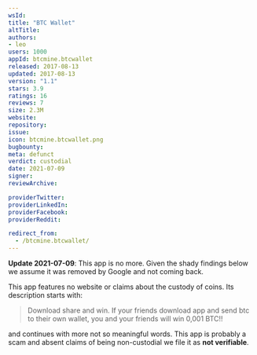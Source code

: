 ```yaml
---
wsId: 
title: "BTC Wallet"
altTitle: 
authors:
- leo
users: 1000
appId: btcmine.btcwallet
released: 2017-08-13
updated: 2017-08-13
version: "1.1"
stars: 3.9
ratings: 16
reviews: 7
size: 2.3M
website: 
repository: 
issue: 
icon: btcmine.btcwallet.png
bugbounty: 
meta: defunct
verdict: custodial
date: 2021-07-09
signer: 
reviewArchive:

providerTwitter: 
providerLinkedIn: 
providerFacebook: 
providerReddit: 

redirect_from:
  - /btcmine.btcwallet/
---
```


**Update 2021-07-09**: This app is no more. Given the shady findings below we
assume it was removed by Google and not coming back.

This app features no website or claims about the custody of coins. Its
description starts with:

> Download share and win. If your friends download app and send btc to their own
  wallet, you and your friends will win 0,001 BTC!!

and continues with more not so meaningful words. This app is probably a scam and
absent claims of being non-custodial we file it as **not verifiable**.
